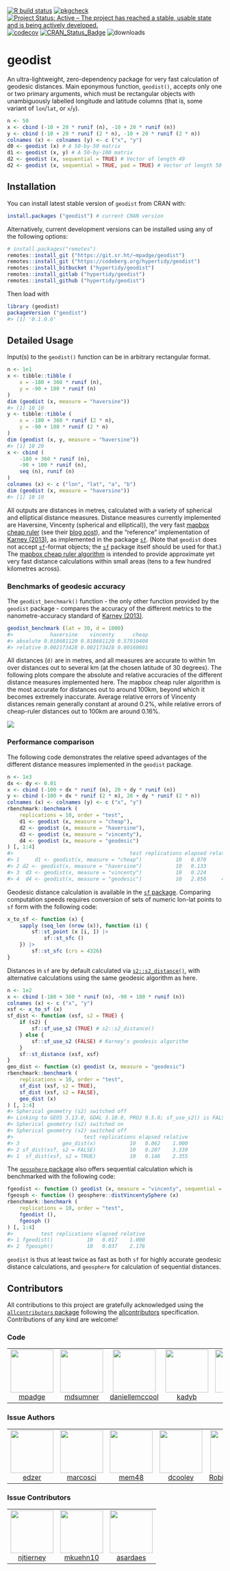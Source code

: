 <!-- README.md is generated from README.Rmd. Please edit that file -->

[![R build
status](https://github.com/hypertidy/geodist/workflows/R-CMD-check/badge.svg)](https://github.com/hypertidy/geodist/actions?query=workflow%3AR-CMD-check)
[![pkgcheck](https://github.com/hypertidy/geodist/workflows/pkgcheck/badge.svg)](https://github.com/hypertidy/geodist/actions?query=workflow%3Apkgcheck)
[![Project Status: Active – The project has reached a stable, usable
state and is being actively
developed.](http://www.repostatus.org/badges/latest/active.svg)](http://www.repostatus.org/#active)
[![codecov](https://codecov.io/gh/hypertidy/geodist/branch/master/graph/badge.svg)](https://codecov.io/gh/hypertidy/geodist)
[![CRAN_Status_Badge](http://www.r-pkg.org/badges/version/geodist)](http://cran.r-project.org/web/packages/geodist)
![downloads](http://cranlogs.r-pkg.org/badges/grand-total/geodist)

# geodist

An ultra-lightweight, zero-dependency package for very fast calculation
of geodesic distances. Main eponymous function, `geodist()`, accepts
only one or two primary arguments, which must be rectangular objects
with unambiguously labelled longitude and latitude columns (that is,
some variant of `lon`/`lat`, or `x`/`y`).

``` r
n <- 50
x <- cbind (-10 + 20 * runif (n), -10 + 20 * runif (n))
y <- cbind (-10 + 20 * runif (2 * n), -10 + 20 * runif (2 * n))
colnames (x) <- colnames (y) <- c ("x", "y")
d0 <- geodist (x) # A 50-by-50 matrix
d1 <- geodist (x, y) # A 50-by-100 matrix
d2 <- geodist (x, sequential = TRUE) # Vector of length 49
d2 <- geodist (x, sequential = TRUE, pad = TRUE) # Vector of length 50
```

## Installation

You can install latest stable version of `geodist` from CRAN with:

``` r
install.packages ("geodist") # current CRAN version
```

Alternatively, current development versions can be installed using any
of the following options:

``` r
# install.packages("remotes")
remotes::install_git ("https://git.sr.ht/~mpadge/geodist")
remotes::install_git ("https://codeberg.org/hypertidy/geodist")
remotes::install_bitbucket ("hypertidy/geodist")
remotes::install_gitlab ("hypertidy/geodist")
remotes::install_github ("hypertidy/geodist")
```

Then load with

``` r
library (geodist)
packageVersion ("geodist")
#> [1] '0.1.0.6'
```

## Detailed Usage

Input(s) to the `geodist()` function can be in arbitrary rectangular
format.

``` r
n <- 1e1
x <- tibble::tibble (
    x = -180 + 360 * runif (n),
    y = -90 + 180 * runif (n)
)
dim (geodist (x, measure = "haversine"))
#> [1] 10 10
y <- tibble::tibble (
    x = -180 + 360 * runif (2 * n),
    y = -90 + 180 * runif (2 * n)
)
dim (geodist (x, y, measure = "haversine"))
#> [1] 10 20
x <- cbind (
    -180 + 360 * runif (n),
    -90 + 100 * runif (n),
    seq (n), runif (n)
)
colnames (x) <- c ("lon", "lat", "a", "b")
dim (geodist (x, measure = "haversine"))
#> [1] 10 10
```

All outputs are distances in metres, calculated with a variety of
spherical and elliptical distance measures. Distance measures currently
implemented are Haversine, Vincenty (spherical and elliptical)), the
very fast [mapbox cheap
ruler](https://github.com/mapbox/cheap-ruler-cpp/blob/master/include/mapbox/cheap_ruler.hpp)
(see their [blog
post](https://blog.mapbox.com/fast-geodesic-approximations-with-cheap-ruler-106f229ad016)),
and the “reference” implementation of [Karney
(2013)](https://link.springer.com/content/pdf/10.1007/s00190-012-0578-z.pdf),
as implemented in the package
[`sf`](https://cran.r-project.org/package=sf). (Note that `geodist` does
not accept [`sf`](https://cran.r-project.org/package=sf)-format objects;
the [`sf`](https://cran.r-project.org/package=sf) package itself should
be used for that.) The [mapbox cheap ruler
algorithm](https://github.com/mapbox/cheap-ruler-cpp) is intended to
provide approximate yet very fast distance calculations within small
areas (tens to a few hundred kilometres across).

### Benchmarks of geodesic accuracy

The `geodist_benchmark()` function - the only other function provided by
the `geodist` package - compares the accuracy of the different metrics
to the nanometre-accuracy standard of [Karney
(2013)](https://link.springer.com/content/pdf/10.1007/s00190-012-0578-z.pdf).

``` r
geodist_benchmark (lat = 30, d = 1000)
#>            haversine    vincenty      cheap
#> absolute 0.818681120 0.818681120 0.57910408
#> relative 0.002173428 0.002173428 0.00160801
```

All distances (`d)` are in metres, and all measures are accurate to
within 1m over distances out to several km (at the chosen latitude of 30
degrees). The following plots compare the absolute and relative
accuracies of the different distance measures implemented here. The
mapbox cheap ruler algorithm is the most accurate for distances out to
around 100km, beyond which it becomes extremely inaccurate. Average
relative errors of Vincenty distances remain generally constant at
around 0.2%, while relative errors of cheap-ruler distances out to 100km
are around 0.16%.

![](vignettes/fig1.png)

### Performance comparison

The following code demonstrates the relative speed advantages of the
different distance measures implemented in the `geodist` package.

``` r
n <- 1e3
dx <- dy <- 0.01
x <- cbind (-100 + dx * runif (n), 20 + dy * runif (n))
y <- cbind (-100 + dx * runif (2 * n), 20 + dy * runif (2 * n))
colnames (x) <- colnames (y) <- c ("x", "y")
rbenchmark::benchmark (
    replications = 10, order = "test",
    d1 <- geodist (x, measure = "cheap"),
    d2 <- geodist (x, measure = "haversine"),
    d3 <- geodist (x, measure = "vincenty"),
    d4 <- geodist (x, measure = "geodesic")
) [, 1:4]
#>                                      test replications elapsed relative
#> 1     d1 <- geodist(x, measure = "cheap")           10   0.070      1.0
#> 2 d2 <- geodist(x, measure = "haversine")           10   0.133      1.9
#> 3  d3 <- geodist(x, measure = "vincenty")           10   0.224      3.2
#> 4  d4 <- geodist(x, measure = "geodesic")           10   2.856     40.8
```

Geodesic distance calculation is available in the [`sf`
package](https://cran.r-project.org/package=sf). Comparing computation
speeds requires conversion of sets of numeric lon-lat points to `sf`
form with the following code:

``` r
x_to_sf <- function (x) {
    sapply (seq_len (nrow (x)), function (i) {
        sf::st_point (x [i, ]) |>
            sf::st_sfc ()
    }) |>
        sf::st_sfc (crs = 4326)
}
```

Distances in `sf` are by default calculated via
[`s2::s2_distance()`](https://r-spatial.github.io/s2/reference/s2_is_collection.html),
with alternative calculations using the same geodesic algorithm as here.

``` r
n <- 1e2
x <- cbind (-180 + 360 * runif (n), -90 + 180 * runif (n))
colnames (x) <- c ("x", "y")
xsf <- x_to_sf (x)
sf_dist <- function (xsf, s2 = TRUE) {
    if (s2) {
        sf::sf_use_s2 (TRUE) # s2::s2_distance()
    } else {
        sf::sf_use_s2 (FALSE) # Karney's geodesic algorithm
    }
    sf::st_distance (xsf, xsf)
}
geo_dist <- function (x) geodist (x, measure = "geodesic")
rbenchmark::benchmark (
    replications = 10, order = "test",
    sf_dist (xsf, s2 = TRUE),
    sf_dist (xsf, s2 = FALSE),
    geo_dist (x)
) [, 1:4]
#> Spherical geometry (s2) switched off
#> Linking to GEOS 3.13.0, GDAL 3.10.0, PROJ 9.5.0; sf_use_s2() is FALSE
#> Spherical geometry (s2) switched on
#> Spherical geometry (s2) switched off
#>                       test replications elapsed relative
#> 3              geo_dist(x)           10   0.062    1.000
#> 2 sf_dist(xsf, s2 = FALSE)           10   0.207    3.339
#> 1  sf_dist(xsf, s2 = TRUE)           10   0.146    2.355
```

The [`geosphere` package](https://cran.r-project.org/package=geosphere)
also offers sequential calculation which is benchmarked with the
following code:

``` r
fgeodist <- function () geodist (x, measure = "vincenty", sequential = TRUE)
fgeosph <- function () geosphere::distVincentySphere (x)
rbenchmark::benchmark (
    replications = 10, order = "test",
    fgeodist (),
    fgeosph ()
) [, 1:4]
#>         test replications elapsed relative
#> 1 fgeodist()           10   0.017    1.000
#> 2  fgeosph()           10   0.037    2.176
```

`geodist` is thus at least twice as fast as both `sf` for highly
accurate geodesic distance calculations, and `geosphere` for calculation
of sequential distances.

## Contributors



<!-- ALL-CONTRIBUTORS-LIST:START - Do not remove or modify this section -->
<!-- prettier-ignore-start -->
<!-- markdownlint-disable -->

All contributions to this project are gratefully acknowledged using the [`allcontributors` package](https://github.com/ropensci/allcontributors) following the [allcontributors](https://allcontributors.org) specification. Contributions of any kind are welcome!

### Code

<table>

<tr>
<td align="center">
<a href="https://github.com/mpadge">
<img src="https://avatars.githubusercontent.com/u/6697851?v=4" width="100px;" alt=""/>
</a><br>
<a href="https://github.com/hypertidy/geodist/commits?author=mpadge">mpadge</a>
</td>
<td align="center">
<a href="https://github.com/mdsumner">
<img src="https://avatars.githubusercontent.com/u/4107631?v=4" width="100px;" alt=""/>
</a><br>
<a href="https://github.com/hypertidy/geodist/commits?author=mdsumner">mdsumner</a>
</td>
<td align="center">
<a href="https://github.com/daniellemccool">
<img src="https://avatars.githubusercontent.com/u/5112209?v=4" width="100px;" alt=""/>
</a><br>
<a href="https://github.com/hypertidy/geodist/commits?author=daniellemccool">daniellemccool</a>
</td>
<td align="center">
<a href="https://github.com/kadyb">
<img src="https://avatars.githubusercontent.com/u/35004826?v=4" width="100px;" alt=""/>
</a><br>
<a href="https://github.com/hypertidy/geodist/commits?author=kadyb">kadyb</a>
</td>
<td align="center">
<a href="https://github.com/olivroy">
<img src="https://avatars.githubusercontent.com/u/52606734?v=4" width="100px;" alt=""/>
</a><br>
<a href="https://github.com/hypertidy/geodist/commits?author=olivroy">olivroy</a>
</td>
</tr>

</table>


### Issue Authors

<table>

<tr>
<td align="center">
<a href="https://github.com/edzer">
<img src="https://avatars.githubusercontent.com/u/520851?u=9bc892c3523be428dc211f2ccbcf04e8e0e564ff&v=4" width="100px;" alt=""/>
</a><br>
<a href="https://github.com/hypertidy/geodist/issues?q=is%3Aissue+author%3Aedzer">edzer</a>
</td>
<td align="center">
<a href="https://github.com/marcosci">
<img src="https://avatars.githubusercontent.com/u/10864574?u=e5b7e55e122646f47174a9e621ebc91fff177d9b&v=4" width="100px;" alt=""/>
</a><br>
<a href="https://github.com/hypertidy/geodist/issues?q=is%3Aissue+author%3Amarcosci">marcosci</a>
</td>
<td align="center">
<a href="https://github.com/mem48">
<img src="https://avatars.githubusercontent.com/u/15819577?u=0c128db4e7567656c23e83e4314111fcea424526&v=4" width="100px;" alt=""/>
</a><br>
<a href="https://github.com/hypertidy/geodist/issues?q=is%3Aissue+author%3Amem48">mem48</a>
</td>
<td align="center">
<a href="https://github.com/dcooley">
<img src="https://avatars.githubusercontent.com/u/8093396?u=2c8d9162f246d90d433034d212b29a19e0f245c1&v=4" width="100px;" alt=""/>
</a><br>
<a href="https://github.com/hypertidy/geodist/issues?q=is%3Aissue+author%3Adcooley">dcooley</a>
</td>
<td align="center">
<a href="https://github.com/Robinlovelace">
<img src="https://avatars.githubusercontent.com/u/1825120?u=4b78d134ed1814b0677455f45d932b3b4a6ba3a5&v=4" width="100px;" alt=""/>
</a><br>
<a href="https://github.com/hypertidy/geodist/issues?q=is%3Aissue+author%3ARobinlovelace">Robinlovelace</a>
</td>
<td align="center">
<a href="https://github.com/espinielli">
<img src="https://avatars.githubusercontent.com/u/891692?v=4" width="100px;" alt=""/>
</a><br>
<a href="https://github.com/hypertidy/geodist/issues?q=is%3Aissue+author%3Aespinielli">espinielli</a>
</td>
<td align="center">
<a href="https://github.com/Maschette">
<img src="https://avatars.githubusercontent.com/u/14663215?u=93694159d02e924e6413bd067d7746f1d16d64c1&v=4" width="100px;" alt=""/>
</a><br>
<a href="https://github.com/hypertidy/geodist/issues?q=is%3Aissue+author%3AMaschette">Maschette</a>
</td>
</tr>

</table>


### Issue Contributors

<table>

<tr>
<td align="center">
<a href="https://github.com/njtierney">
<img src="https://avatars.githubusercontent.com/u/6488485?u=3eacd57f61342d1c3cecd5c8ac741b1c4897e1de&v=4" width="100px;" alt=""/>
</a><br>
<a href="https://github.com/hypertidy/geodist/issues?q=is%3Aissue+commenter%3Anjtierney">njtierney</a>
</td>
<td align="center">
<a href="https://github.com/mkuehn10">
<img src="https://avatars.githubusercontent.com/u/4229651?u=ea8118ccba75b3ff7a8fb9859aadde9cd524c484&v=4" width="100px;" alt=""/>
</a><br>
<a href="https://github.com/hypertidy/geodist/issues?q=is%3Aissue+commenter%3Amkuehn10">mkuehn10</a>
</td>
<td align="center">
<a href="https://github.com/asardaes">
<img src="https://avatars.githubusercontent.com/u/7768461?u=fb573498b515f9bfcaeba8e256852060f6304d0b&v=4" width="100px;" alt=""/>
</a><br>
<a href="https://github.com/hypertidy/geodist/issues?q=is%3Aissue+commenter%3Aasardaes">asardaes</a>
</td>
</tr>

</table>

<!-- markdownlint-enable -->
<!-- prettier-ignore-end -->
<!-- ALL-CONTRIBUTORS-LIST:END -->
